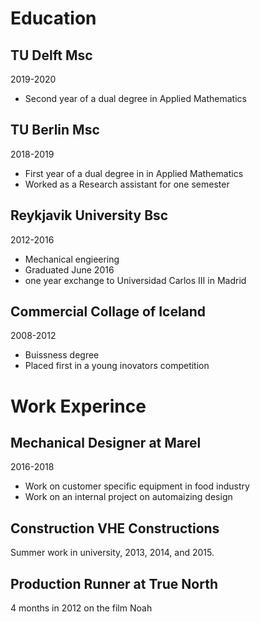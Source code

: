# Education

## TU Delft Msc
2019-2020
  - Second year of a dual degree in Applied Mathematics 
## TU Berlin Msc
2018-2019
  - First year of a dual degree in in Applied Mathematics 
  - Worked as a Research assistant for one semester
## Reykjavik University Bsc
2012-2016
  - Mechanical engieering
  - Graduated June 2016
  - one year exchange to Universidad Carlos III in Madrid
##  Commercial Collage of Iceland 
2008-2012
- Buissness degree 
- Placed first in a young inovators competition  

# Work Experince
 
## Mechanical Designer at Marel
2016-2018
  - Work on customer specific equipment in food industry
  - Work on an internal project on automaizing design
  
## Construction VHE Constructions 
Summer work in university, 2013, 2014, and 2015.

## Production Runner at True North
4 months in 2012 on the film Noah
